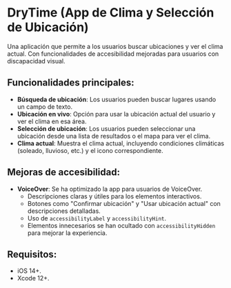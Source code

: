 # DryTime (App de Clima y Selección de Ubicación)

Una aplicación que permite a los usuarios buscar ubicaciones y ver el clima actual. Con funcionalidades de accesibilidad mejoradas para usuarios con discapacidad visual.

## Funcionalidades principales:
- **Búsqueda de ubicación**: Los usuarios pueden buscar lugares usando un campo de texto.
- **Ubicación en vivo**: Opción para usar la ubicación actual del usuario y ver el clima en esa área.
- **Selección de ubicación**: Los usuarios pueden seleccionar una ubicación desde una lista de resultados o el mapa para ver el clima.
- **Clima actual**: Muestra el clima actual, incluyendo condiciones climáticas (soleado, lluvioso, etc.) y el icono correspondiente.

## Mejoras de accesibilidad:
- **VoiceOver**: Se ha optimizado la app para usuarios de VoiceOver.
  - Descripciones claras y útiles para los elementos interactivos.
  - Botones como "Confirmar ubicación" y "Usar ubicación actual" con descripciones detalladas.
  - Uso de `accessibilityLabel` y `accessibilityHint`.
  - Elementos innecesarios se han ocultado con `accessibilityHidden` para mejorar la experiencia.

## Requisitos:
- iOS 14+.
- Xcode 12+.
